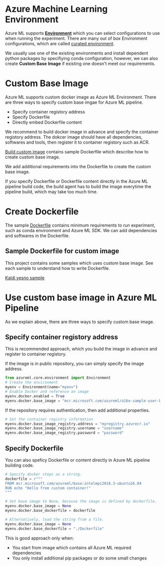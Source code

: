 # Azure Machine Learning Environment

Azure ML supports [**Environment**](https://docs.microsoft.com/en-us/azure/machine-learning/how-to-use-environments) which you can select configurations to use when running the experiment. There are many out of box Environment configurations, which are called [curated environment](https://docs.microsoft.com/en-us/azure/machine-learning/how-to-use-environments#use-a-curated-environment).

We usually use one of the existing environments and install dependent python packages by specifiying conda configuration, however, we can also create **Custom Base Image** if existing one doesn't meet our requirements.

# Custom Base Image

Azure ML supports custom docker image as Azure ML Environment. There are three ways to specify custom base imgae for Azure ML pipeline.

- Specify container registory address
- Specify Dockerfile
- Directly embed Dockerfile content

We recommend to build docker image in advance and specify the container registory address. The dokcer image should have all dependencies, softwares and tools, then register it to container registory such as ACR. 

[Build custom image](https://docs.microsoft.com/en-us/azure/machine-learning/how-to-deploy-custom-docker-image#build-a-custom-base-image) contains sample Dockerfile which describe how to create custom base image.

We add additional requirements into the Dockerfile to create the custom base image.

If you specify Dockerfile or Dockerfile content directly in the Azure ML pipeline build code, the build agent has to build the image everytime the pipeline build, which may take too much time.

# Create Dockerfile

The sample [Dockerfile](https://docs.microsoft.com/en-us/azure/machine-learning/how-to-deploy-custom-docker-image#build-a-custom-base-image) contains minimum requirements to run experiment, such as conda environment and Azure ML SDK. We can add dependencies and softwares in the Dockerfile.

## Sample Dockerfile for custom image

This project contains some samples which uses custom base image. See each sample to understand how to write Dockerfile.

[Kaldi yesno sample](../../samples/yesno/environment_setup/azureml_environment/Dockerfile)

# Use custom base image in Azure ML Pipeline

As we explain above, there are three ways to specify custom base image.

## Specify container registory address

This is recommended approach, which you build the image in advance and register to container registory.

If the image is in public repository, you can simply specify the image address.

```python
from azureml.core.environment import Environment
# Create the environment
myenv = Environment(name="myenv")
# Enable Docker and reference an image
myenv.docker.enabled = True
myenv.docker.base_image = "mcr.microsoft.com/azureml/o16n-sample-user-base/ubuntu-miniconda:latest"
```
If the repository requires authentication, then add additional properties.

```python
# Set the container registry information
myenv.docker.base_image_registry.address = "myregistry.azurecr.io"
myenv.docker.base_image_registry.username = "username"
myenv.docker.base_image_registry.password = "password"
```

## Specify Dockerfile

You can also speficy Dockerfile or content directly in Azure ML pipeline building code.

```python
# Specify docker steps as a string. 
dockerfile = r"""
FROM mcr.microsoft.com/azureml/base:intelmpi2018.3-ubuntu16.04
RUN echo "Hello from custom container!"
"""

# Set base image to None, because the image is defined by dockerfile.
myenv.docker.base_image = None
myenv.docker.base_dockerfile = dockerfile

# Alternatively, load the string from a file.
myenv.docker.base_image = None
myenv.docker.base_dockerfile = "./Dockerfile"
```
This is good approach only when:

- You start from image which contains all Azure ML required dependencies
- You only install additional pip packages or do some small changes
